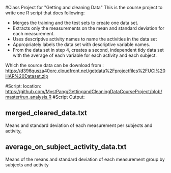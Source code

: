 #Class Project for "Getting and cleaning Data"
This is the course project to write one R script that does following:

* Merges the training and the test sets to create one data set.
* Extracts only the measurements on the mean and standard deviation for each measurement.
* Uses descriptive activity names to name the activities in the data set
* Appropriately labels the data set with descriptive variable names.
* From the data set in step 4, creates a second, independent tidy data set with the average of each variable for each activity and each subject.

Which the source data can be download from :
https://d396qusza40orc.cloudfront.net/getdata%2Fprojectfiles%2FUCI%20HAR%20Dataset.zip


#Script:
location: https://github.com/MystPang/GettingandCleaningDataCourseProject/blob/master/run_analysis.R
#Script Output:
## merged_cleared_data.txt
Means and standard deviation of each measurement per subjects and activity,
## average_on_subject_activity_data.txt
Means of the means and standard deviation of each measurement group by subjects and activity

 